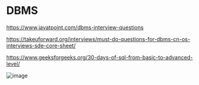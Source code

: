# DBMS

https://www.javatpoint.com/dbms-interview-questions
    
https://takeuforward.org/interviews/must-do-questions-for-dbms-cn-os-interviews-sde-core-sheet/

https://www.geeksforgeeks.org/30-days-of-sql-from-basic-to-advanced-level/


![image](https://github.com/0904-mansi/DBMS/assets/81081105/14a2ed32-9911-4ffc-9466-7fda2fdd9732)

